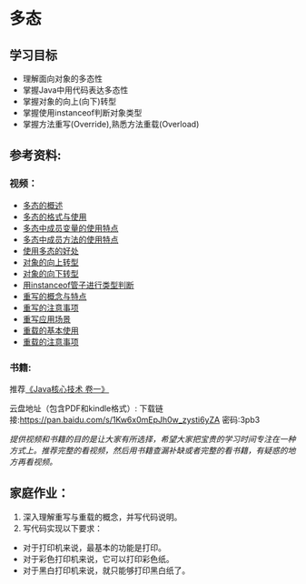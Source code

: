 # 多态

## 学习目标
- 理解面向对象的多态性
- 掌握Java中用代码表达多态性
- 掌握对象的向上(向下)转型
- 掌握使用instanceof判断对象类型
- 掌握方法重写(Override),熟悉方法重载(Overload)

## 参考资料:
### 视频：
- [多态的概述](https://www.bilibili.com/video/av79312032?p=185)
- [多态的格式与使用](https://www.bilibili.com/video/av79312032?p=186)
- [多态中成员变量的使用特点](https://www.bilibili.com/video/av79312032?p=187)
- [多态中成员方法的使用特点](https://www.bilibili.com/video/av79312032?p=188)
- [使用多态的好处](https://www.bilibili.com/video/av79312032?p=189)
- [对象的向上转型](https://www.bilibili.com/video/av79312032?p=190)
- [对象的向下转型](https://www.bilibili.com/video/av79312032?p=191)
- [用instanceof管子进行类型判断](https://www.bilibili.com/video/av79312032?p=192)
- [重写的概念与特点](https://www.bilibili.com/video/av79312032?p=157)
- [重写的注意事项](https://www.bilibili.com/video/av79312032?p=158)
- [重写应用场景](https://www.bilibili.com/video/av79312032?p=159)
- [重载的基本使用](https://www.bilibili.com/video/av79312032?p=73)
- [重载的注意事项](https://www.bilibili.com/video/av79312032?p=74)

### 书籍:
推荐[《Java核心技术 卷一》](https://tws-courses-resource.s3.cn-north-1.amazonaws.com.cn/NCT/Java%E6%A0%B8%E5%BF%83%E6%8A%80%E6%9C%AF%E3%80%80%E5%8D%B7%E2%85%A0%E3%80%80%E5%9F%BA%E7%A1%80%E7%9F%A5%E8%AF%86%EF%BC%88%E5%8E%9F%E4%B9%A6%E7%AC%AC10%E7%89%88.pdf) 

云盘地址（包含PDF和kindle格式）:
下载链接:https://pan.baidu.com/s/1Kw6x0mEpJh0w_zysti6yZA  密码:3pb3

_提供视频和书籍的目的是让大家有所选择，希望大家把宝贵的学习时间专注在一种方式上。推荐完整的看视频，然后用书籍查漏补缺或者完整的看书籍，有疑惑的地方再看视频。_


## 家庭作业：

1. 深入理解重写与重载的概念，并写代码说明。
2. 写代码实现以下要求：
* 对于打印机来说，最基本的功能是打印。
* 对于彩色打印机来说，它可以打印彩色纸。
* 对于黑白打印机来说，就只能够打印黑白纸了。



